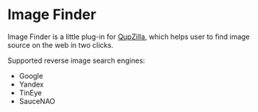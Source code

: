 # Image Finder

Image Finder is a little plug-in for [QupZilla](https://github.com/QupZilla/qupzilla), which helps user to find image source on the web in two clicks.

Supported reverse image search engines:
  - Google
  - Yandex
  - TinEye
  - SauceNAO
